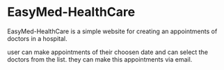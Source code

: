 # EasyMed-HealthCare
EasyMed-HealthCare is a simple website for creating an appointments of doctors in a hospital.

user can make appointments of their choosen date and can select the doctors from the list.
they can make this appointments via email.
